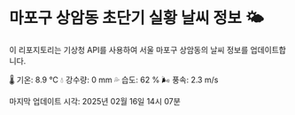 
# 마포구 상암동 초단기 실황 날씨 정보 🌤️

이 리포지토리는 기상청 API를 사용하여 서울 마포구 상암동의 날씨 정보를 업데이트합니다. 

🌡️ 기온: 8.9 ℃
💧 강수량: 0 mm
💦 습도: 62 %
🌬️ 풍속: 2.3 m/s

마지막 업데이트 시각: 2025년 02월 16일 14시 07분    
